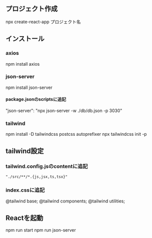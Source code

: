## プロジェクト作成
npx create-react-app プロジェクト名

## インストール

### axios
npm install axios

### json-server
npm install json-server

#### package.jsonのscriptsに追記
"json-server": "npx json-server -w ./db/db.json -p 3030"

### tailwind
npm install -D tailwindcss postcss autoprefixer
npx tailwindcss init -p

## tailwind設定
### tailwind.config.jsのcontentに追記
`"./src/**/*.{js,jsx,ts,tsx}"`

### index.cssに追記
@tailwind base;
@tailwind components;
@tailwind utilities;

## Reactを起動
npm run start
npm run json-server
